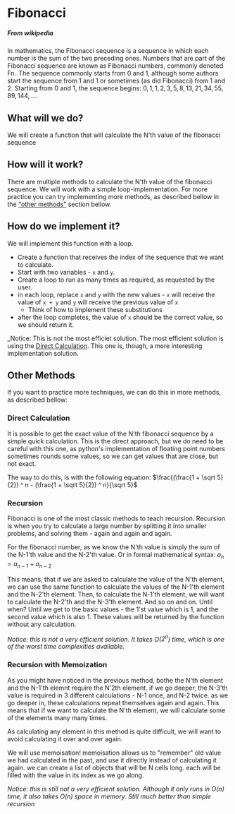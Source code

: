 # Fibonacci
##### From wikipedia
In mathematics, the Fibonacci sequence is a sequence in which each number is the sum of the two preceding ones. Numbers that are part of the Fibonacci sequence are known as Fibonacci numbers, commonly denoted Fn . The sequence commonly starts from 0 and 1, although some authors start the sequence from 1 and 1 or sometimes (as did Fibonacci) from 1 and 2. Starting from 0 and 1, the sequence begins:
$0, 1, 1, 2, 3, 5, 8, 13, 21, 34, 55, 89, 144, ....$

## What will we do?
We will create a function that will calculate the N'th value of the fibonacci sequence

## How will it work?
There are multiple methods to calculate the N'th value of the fibonacci sequence. We will work with a simple loop-implementation. For more practice you can try implementing more methods, as described bellow in the ["other methods"](#othermethods) section bellow.

## How do we implement it?
We will implement this function with a loop.
- Create a function that receives the index of the sequence that we want to calculate.
- Start with two variables - `x` and `y`.
- Create a loop to run as many times as required, as requested by the user.
- in each loop, replace `x` and `y` with the new values - `x` will receive the value of `x + y` and `y` will receive the previous value of `x`
  - Think of how to implement these substitutions
- after the loop completes, the value of `x` should be the correct value, so we should return it.

_Notice: This is not the most efficiet solution. The most efficient solution is using the [Direct Calculation](#direct). This one is, though, a more interesting implementation solution.

## <a name="othermethods">Other Methods</a>
If you want to practice more techniques, we can do this in more methods, as described bellow:
### <a name="direct">Direct Calculation</a>
It is possible to get the exact value of the N'th fibonacci sequence by a simple quick calculation.
This is the direct approach, but we do need to be careful with this one, as python's implementation of floating point numbers sometimes rounds some values, so we can get values that are close, but not exact.

The way to do this, is with the following equation:
$\frac{(\frac{1 + \sqrt 5}{2}) ^ n - (\frac{1 + \sqrt 5}{2}) ^ n}{\sqrt 5}$

### Recursion
Fibonacci is one of the most classic methods to teach recursion.
Recursion is when you try to calculate a large number by splitting it into smaller problems, and solving them - again and again and again.

For the fibonacci number, as we know the N'th value is simply the sum of the N-1'th value and the N-2'th value. Or in formal mathematical syntax:
$a_n = a_{n-1} + a_{n-2}$

This means, that if we are asked to calculate the value of the N'th element, we can use the same function to calculate the values of the N-1'th element and the N-2'th element.
Then, to calculate the N-1'th element, we will want to calculate the N-2'th and the N-3'th element. And so on and on.
Until when? Until we get to the basic values - the 1'st value which is 1, and the second value which is also 1. These values will be returned by the function without any calculation.

_Notice: this is not a very efficient solution. It takes O($2^n$) time, which is one of the worst time complexities available._

### Recursion with Memoization
As you might have noticed in the previous method, bothe the N'th element and the N-1'th elemnt require the N'2th element. if we go deeper, the N-3'th value is required in 3 different calculations - N-1 once, and N-2 twice. 
as we go deeper in, these calculations repeat themselves again and again.
This means that if we want to calculate the N'th element, we will calculate some of the elements many many times. 

As calculating any element in this method is quite difficult, we will want to avoid calculating it over and over again.

We will use memoisation!
memoisation allows us to "remember" old value we had calculated in the past, and use it directly instead of calculating it again.
we can create a list of objects that will be N cells long. each will be filled with the value in its index as we go along.

_Notice: this is still not a very efficient solution. Although it only runs in O(n) time, it also takes O(n) space in memory. Still much better than simple recursion_